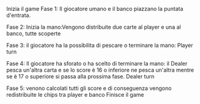Inizia il game
Fase 1:
Il giocatore umano e il banco piazzano la puntata d'entrata.

Fase 2:
Inizia la mano:Vengono distribuite due carte al player e una al banco, tutte scoperte

Fase 3:
il giocatore ha la possibilita di pescare o terminare la mano: Player turn

Fase 4:
Il giocatore ha sforato o ha scelto di terminare la mano: il Dealer pesca un'altra carta e se lo score è 16 o inferiore ne pesca un'altra mentre se è 17 o superiore si passa alla prossima fase. Dealer turn

Fase 5: 
venono calcolati tutti gli score e di conseguenza vengono redistribuite le chips tra player e banco
Finisce il game